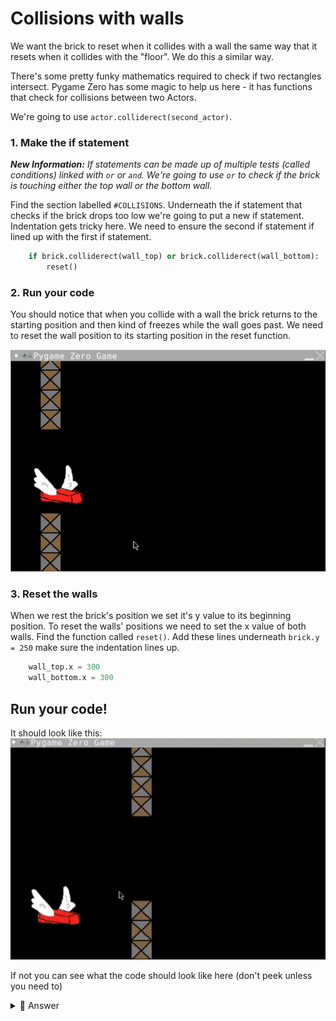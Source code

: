 # Collisions with walls
We want the brick to reset when it collides with a wall the same way that it resets when it collides with the "floor". We do this a similar way. 

There's some pretty funky mathematics required to check if two rectangles intersect. Pygame Zero has some magic to help us here - it has functions that check for collisions between two Actors.

We're going to use `actor.colliderect(second_actor)`.

### 1. Make the if statement
***New Information:** If statements can be made up of multiple tests (called conditions) linked with `or` or `and`. We're going to use `or` to check if the brick is touching either the top wall or the bottom wall.*

Find the section labelled `#COLLISIONS`. Underneath the if statement that checks if the brick drops too low we're going to put a new if statement. Indentation gets tricky here. We need to ensure the second if statement if lined up with the first if statement.

```python
    if brick.colliderect(wall_top) or brick.colliderect(wall_bottom):
        reset()
```
### 2. Run your code
You should notice that when you collide with a wall the brick returns to the starting position and then kind of freezes while the wall goes past. We need to reset the wall position to its starting position in the reset function.

![Screen with brick and walls](screen8.png)

### 3. Reset the walls
When we rest the brick's position we set it's y value to its beginning position. To reset the walls' positions we need to set the x value of both walls.
Find the function called `reset()`. 
Add these lines underneath `brick.y = 250` make sure the indentation lines up.
```python
    wall_top.x = 300
    wall_bottom.x = 300
```
## Run your code!
It should look like this:
![Screen with brick and resetting walls](screen9.gif)

If not you can see what the code should look like here (don't peek unless you need to)
<details>
<summary> 👀 Answer</summary>

  ``` python
#SETUP PYGAME ZERO
import pgzrun
#SCREEN
WIDTH = 600
HEIGHT = 400

#SETUP SCORE
#SETUP BRICK
brick = Actor("brick")
brick.x = 90
brick.y = 250
#SETUP WALLS
wall_top = Actor("wall-top")
wall_bottom = Actor("wall-bottom")
gap = 150
wall_top.x = 300
wall_top.y = 0
wall_bottom.x = 300
wall_bottom.y = wall_top.height + gap
#BUTTON PRESSES
def on_mouse_down():
    brick.y = brick.y - 50
#DRAW STUFF TO SCREEN
def draw():
    screen.fill("black")
    brick.draw()
    wall_top.draw()
    wall_bottom.draw()
#EACH CYCLE THROUGH THE LOOP
def update():
    brick.y = brick.y + 1
    wall_top.x = wall_top.x - 1
    wall_bottom.x = wall_bottom.x - 1
    #COLLISIONS
    if brick.colliderect(wall_top) or brick.colliderect(wall_bottom):
        reset()
    if brick.y > 600:
        reset()
#RESET
def reset():
    print("The game is resetting")
    brick.y = 250
    wall_top.x = 300
    wall_bottom.x = 300
#RUN PYGAME ZERO
pgzrun.go()
```
</details>